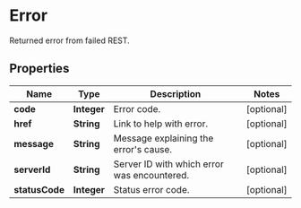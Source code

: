 

# Error

Returned error from failed REST.

## Properties

| Name | Type | Description | Notes |
|------------ | ------------- | ------------- | -------------|
|**code** | **Integer** | Error code. |  [optional] |
|**href** | **String** | Link to help with error. |  [optional] |
|**message** | **String** | Message explaining the error&#39;s cause. |  [optional] |
|**serverId** | **String** | Server ID with which error was encountered. |  [optional] |
|**statusCode** | **Integer** | Status error code. |  [optional] |



